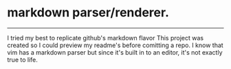 # markdown parser/renderer.
------
I tried my best to replicate github's markdown flavor
This project was created so I could preview my readme's before comitting a repo. I know that vim has a markdown parser but since it's built in to an editor, it's not exactly true to life.
